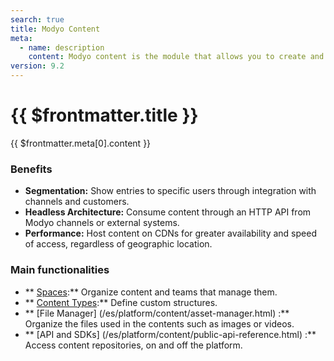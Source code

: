 ```yaml
---
search: true
title: Modyo Content
meta:
  - name: description
    content: Modyo content is the module that allows you to create and manage dynamic content repositories called spaces. In a space you can create posts, segmented by content types. The type of content defines the basic structure, with its requirements and validations to publish an entry.
version: 9.2
---
```


# {{ $frontmatter.title }}

{{ $frontmatter.meta[0].content }}

### Benefits
- **Segmentation:** Show entries to specific users through integration with channels and customers.
- **Headless Architecture:** Consume content through an HTTP API from Modyo channels or external systems.
- **Performance:** Host content on CDNs for greater availability and speed of access, regardless of geographic location.

### Main functionalities

- ** [Spaces](/en/platform/content/spaces.html):** Organize content and teams that manage them.
- ** [Content Types](/en/platform/content/types.html):** Define custom structures.
- ** [File Manager] (/es/platform/content/asset-manager.html) :** Organize the files used in the contents such as images or videos.
- ** [API and SDKs] (/es/platform/content/public-api-reference.html) :** Access content repositories, on and off the platform.

